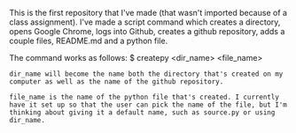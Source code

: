 This is the first repository that I've made (that wasn't imported because of a class assignment). I've made a script command which creates a directory, opens Google Chrome, logs into Github, creates a github repository, adds a couple files, README.md and a python file.

The command works as follows:
    $ createpy <dir_name> <file_name>
    
    dir_name will become the name both the directory that's created on my computer as well as the name of the github repository.
    
    file_name is the name of the python file that's created. I currently have it set up so that the user can pick the name of the file, but I'm thinking about giving it a default name, such as source.py or using dir_name.